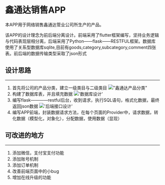 # 鑫通达销售APP
本APP用于网络销售鑫通达管业公司所生产的产品。

该APP的设计理念为前后端分离设计。前端采用了flutter框架编写，坚持业务逻辑与代码表现层相分离，后端采用了Python——flask——RESTFUL框架。数据库使用了关系型数据库sqlite,目前有goods,category,subcategory,comment四张表。前后端的数据传输类型采取了json形式

## 设计思路
___
1. 首先将公司的产品分类，建立一级类目与二级类目
   !["鑫通达产品分类"](https://i.ibb.co/1KyyHbv/image.png)
2. 构建了数据库表，并且填充数据
!['数据库设计'](https://i.ibb.co/nQhddgg/20191105224146.png)
3. 编写flask————restful后台，收到请求，执行SQL语句，格式化数据，最终返回json数据
!['后端接口设计'](https://i.ibb.co/pyXyYft/20191105224214.png)
4. 编写APP前端，封装数据请求方法，在每个页面的Provider中，请求数据，转化数据（模型化，对象化），分配数据，使用数据（显现）

## 可改进的地方
___
1. 添加微信，支付宝支付功能
2. 添加账号机制
3. 添加订单机制
4. 改善前端页面中的小bug
5. 增加在线升级的功能
